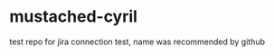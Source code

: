mustached-cyril
===============

test repo for jira connection test, name was recommended by github
